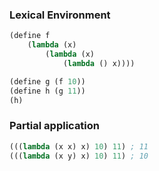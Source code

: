 ### Lexical Environment

```lisp
(define f
    (lambda (x)
        (lambda (x)
            (lambda () x))))

(define g (f 10))
(define h (g 11))
(h)
```

### Partial application
```lisp
(((lambda (x x) x) 10) 11) ; 11
(((lambda (x y) x) 10) 11) ; 10
```
